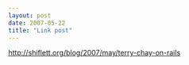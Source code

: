 ```yaml
---
layout: post
date: 2007-05-22
title: "Link post"
---
```

<http://shiflett.org/blog/2007/may/terry-chay-on-rails>

